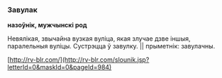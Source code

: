 ### Завулак
**назоўнік, мужчынскі род**

Невялікая, звычайна вузкая вуліца, якая злучае дзве іншыя, паралельныя вуліцы. Сустрэцца ў завулку. || прыметнік: завулачны.

<a rel="author">[http://rv-blr.com/](http://rv-blr.com/slounik.jsp?letterId=0&maskId=0&pageId=984)</a>
